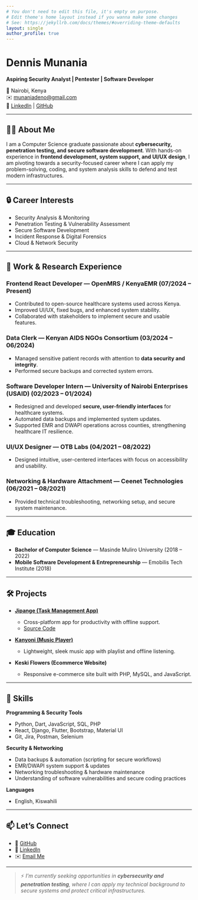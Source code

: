 ```yaml
---
# You don't need to edit this file, it's empty on purpose.
# Edit theme's home layout instead if you wanna make some changes
# See: https://jekyllrb.com/docs/themes/#overriding-theme-defaults
layout: single
author_profile: true
---
```


# Dennis Munania  
**Aspiring Security Analyst | Pentester | Software Developer**  

📍 Nairobi, Kenya  
✉️ [munaniadeno@gmail.com](mailto:munaniadeno@gmail.com)  
🔗 [LinkedIn](https://www.linkedin.com/in/dennis-munania-mobile-developer/) | [GitHub](https://github.com/munania)  

---

## 👨‍💻 About Me  
I am a Computer Science graduate passionate about **cybersecurity, penetration testing, and secure software development**. With hands-on experience in **frontend development, system support, and UI/UX design**, I am pivoting towards a security-focused career where I can apply my problem-solving, coding, and system analysis skills to defend and test modern infrastructures.  

---

## 🔒 Career Interests  
- Security Analysis & Monitoring  
- Penetration Testing & Vulnerability Assessment  
- Secure Software Development  
- Incident Response & Digital Forensics  
- Cloud & Network Security  

---

## 💼 Work & Research Experience  

### **Frontend React Developer** — OpenMRS / KenyaEMR (07/2024 – Present)  
- Contributed to open-source healthcare systems used across Kenya.  
- Improved UI/UX, fixed bugs, and enhanced system stability.  
- Collaborated with stakeholders to implement secure and usable features.  

### **Data Clerk** — Kenyan AIDS NGOs Consortium (03/2024 – 06/2024)  
- Managed sensitive patient records with attention to **data security and integrity**.  
- Performed secure backups and corrected system errors.  

### **Software Developer Intern** — University of Nairobi Enterprises (USAID) (02/2023 – 01/2024)  
- Redesigned and developed **secure, user-friendly interfaces** for healthcare systems.  
- Automated data backups and implemented system updates.  
- Supported EMR and DWAPI operations across counties, strengthening healthcare IT resilience.  

### **UI/UX Designer** — OTB Labs (04/2021 – 08/2022)  
- Designed intuitive, user-centered interfaces with focus on accessibility and usability.  

### **Networking & Hardware Attachment** — Ceenet Technologies (06/2021 – 08/2021)  
- Provided technical troubleshooting, networking setup, and secure system maintenance.  

---

## 🎓 Education  
- **Bachelor of Computer Science** — Masinde Muliro University (2018 – 2022)  
- **Mobile Software Development & Entrepreneurship** — Emobilis Tech Institute (2018)  

---

## 🛠️ Projects  

- **[Jipange (Task Management App)](https://play.google.com/store/apps/details?id=com.inktonedesign.jipange)**  
  - Cross-platform app for productivity with offline support.  
  - [Source Code](https://github.com/munania/Jipange)  

- **[Kanyoni (Music Player)](https://github.com/munania/kanyoni)**  
  - Lightweight, sleek music app with playlist and offline listening.  

- **Keski Flowers (Ecommerce Website)**  
  - Responsive e-commerce site built with PHP, MySQL, and JavaScript.  

---

## 🧰 Skills  

**Programming & Security Tools**  
- Python, Dart, JavaScript, SQL, PHP  
- React, Django, Flutter, Bootstrap, Material UI  
- Git, Jira, Postman, Selenium  

**Security & Networking**  
- Data backups & automation (scripting for secure workflows)  
- EMR/DWAPI system support & updates  
- Networking troubleshooting & hardware maintenance  
- Understanding of software vulnerabilities and secure coding practices  

**Languages**  
- English, Kiswahili  

---

## 📫 Let’s Connect  
- 🔗 [GitHub](https://github.com/munania)  
- 🔗 [LinkedIn](https://www.linkedin.com/in/dennis-munania-mobile-developer/)  
- ✉️ [Email Me](mailto:munaniadeno@gmail.com)  

---

> ⚡ *I’m currently seeking opportunities in **cybersecurity and penetration testing**, where I can apply my technical background to secure systems and protect critical infrastructures.*  
